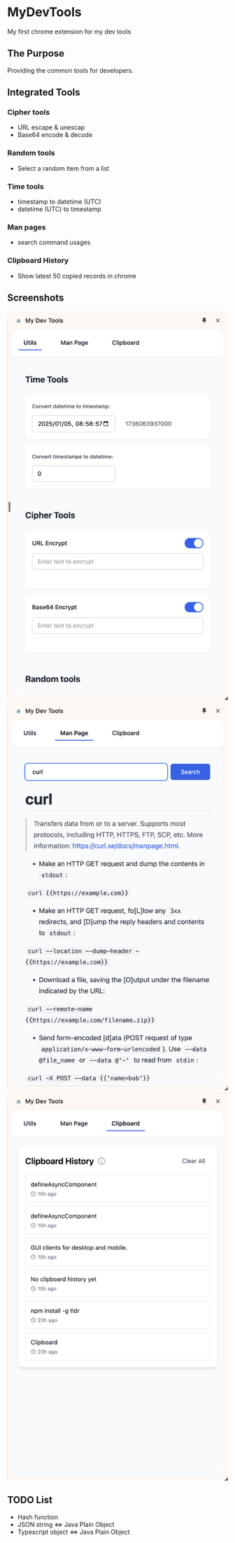 # MyDevTools

My first chrome extension for my dev tools

## The Purpose

Providing the common tools for developers.

## Integrated Tools

### Cipher tools

- URL escape & unescap
- Base64 encode & decode

### Random tools

- Select a random item from a list

### Time tools

- timestamp to datetime (UTC)
- datetime (UTC) to timestamp

### Man pages

- search command usages

### Clipboard History

- Show latest 50 copied records in chrome

## Screenshots

![Utils](./assets/MyDevTools_Utils.png)
![Man Page](./assets/MyDevTools_ManPage.png)
![Clipboard](./assets/MyDevTools_Clipboard.png)

## TODO List

- Hash function
- JSON string <=> Java Plain Object
- Typescript object <=> Java Plain Object
